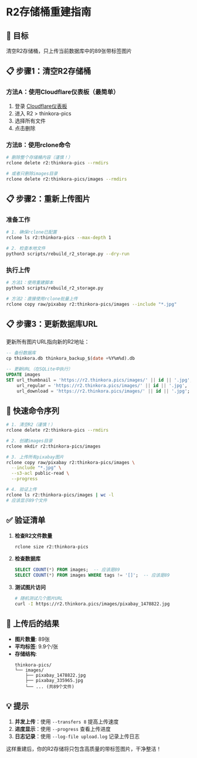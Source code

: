 # R2存储桶重建指南

## 🎯 目标
清空R2存储桶，只上传当前数据库中的89张带标签图片

## 📋 步骤1：清空R2存储桶

### 方法A：使用Cloudflare仪表板（最简单）
1. 登录 [Cloudflare仪表板](https://dash.cloudflare.com/)
2. 进入 R2 > thinkora-pics
3. 选择所有文件
4. 点击删除

### 方法B：使用rclone命令
```bash
# 删除整个存储桶内容（谨慎！）
rclone delete r2:thinkora-pics --rmdirs

# 或者只删除images目录
rclone delete r2:thinkora-pics/images --rmdirs
```

## 📋 步骤2：重新上传图片

### 准备工作
```bash
# 1. 确保rclone已配置
rclone ls r2:thinkora-pics --max-depth 1

# 2. 检查本地文件
python3 scripts/rebuild_r2_storage.py --dry-run
```

### 执行上传
```bash
# 方法1：使用重建脚本
python3 scripts/rebuild_r2_storage.py

# 方法2：直接使用rclone批量上传
rclone copy raw/pixabay r2:thinkora-pics/images --include "*.jpg"
```

## 📋 步骤3：更新数据库URL

更新所有图片URL指向新的R2地址：

```sql
-- 备份数据库
cp thinkora.db thinkora_backup_$(date +%Y%m%d).db

-- 更新URL（在SQLite中执行）
UPDATE images 
SET url_thumbnail = 'https://r2.thinkora.pics/images/' || id || '.jpg',
    url_regular = 'https://r2.thinkora.pics/images/' || id || '.jpg',
    url_download = 'https://r2.thinkora.pics/images/' || id || '.jpg';
```

## 🚀 快速命令序列

```bash
# 1. 清空R2（谨慎！）
rclone delete r2:thinkora-pics --rmdirs

# 2. 创建images目录
rclone mkdir r2:thinkora-pics/images

# 3. 上传所有pixabay图片
rclone copy raw/pixabay r2:thinkora-pics/images \
  --include "*.jpg" \
  --s3-acl public-read \
  --progress

# 4. 验证上传
rclone ls r2:thinkora-pics/images | wc -l
# 应该显示89个文件
```

## ✅ 验证清单

1. **检查R2文件数量**
   ```bash
   rclone size r2:thinkora-pics
   ```

2. **检查数据库**
   ```sql
   SELECT COUNT(*) FROM images;  -- 应该是89
   SELECT COUNT(*) FROM images WHERE tags != '[]';  -- 应该是89
   ```

3. **测试图片访问**
   ```bash
   # 随机测试几个图片URL
   curl -I https://r2.thinkora.pics/images/pixabay_1478822.jpg
   ```

## 🎨 上传后的结果

- **图片数量**: 89张
- **平均标签**: 9.9个/张
- **存储结构**: 
  ```
  thinkora-pics/
  └── images/
      ├── pixabay_1478822.jpg
      ├── pixabay_335965.jpg
      └── ... (共89个文件)
  ```

## 💡 提示

1. **并发上传**：使用 `--transfers 8` 提高上传速度
2. **进度显示**：使用 `--progress` 查看上传进度
3. **日志记录**：使用 `--log-file upload.log` 记录上传日志

这样重建后，你的R2存储将只包含高质量的带标签图片，干净整洁！